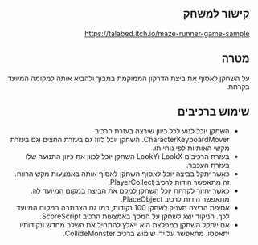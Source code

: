 <div dir='rtl' lang='he'>

## קישור למשחק
https://talabed.itch.io/maze-runner-game-sample
## מטרה
על השחקן לאסוף את ביצת הדרקון הממוקמת במבוך ולהביא אותה למקומה המיועד בקרחת.

## שימוש ברכיבים
* השחקן יוכל לנוע לכל כיוון שירצה בעזרת הרכיב CharacterKeyboardMover. השחקן יוכל לזוז גם בעזרת החצים וגם בעזרת מקשי האותיות לפי נוחיותו.
* בעזרת הרכיבים LookX וLookY השחקן יוכל לכוון את כיוון התנועה שלו בעזרת העכבר.
* כאשר יתקל בביצה יוכל לאסוף השחקן לאסוף אותה באמצעות מקש הרווח. זה מתאפשר הודות לרכיב PlayerCollect.
* כאשר יחזור לקרחת יוכל השחקן למקם את הביצה במקום המיועד לה. מתאפשר הודות לרכיב PlaceObject.
* אסיפת הביצה תעניק לשחקן 100 נקודות, כמו גם הצבתבה במקום המיועד לכך. הניקוד יוצג לשחקן על המסך באמצעות הרכיב ScoreScript.
* אם ייתקל השחקן במפלצת הוא ייאלץ להתחיל את השלב מחדש ונקודותיו יתאפסו. מתאפשר על ידי שימוש ברכיב CollideMonster.

</div>
